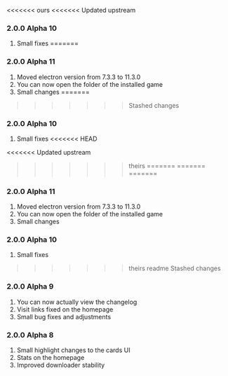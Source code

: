 <<<<<<< ours
<<<<<<< Updated upstream
### 2.0.0 Alpha 10
1. Small fixes
=======
### 2.0.0 Alpha 11
1. Moved electron version from 7.3.3 to 11.3.0
2. You can now open the folder of the installed game
3. Small changes
=======
>>>>>>> Stashed changes
### 2.0.0 Alpha 10
1. Small fixes
<<<<<<< HEAD

<<<<<<< Updated upstream
>>>>>>> theirs
=======
=======
=======
### 2.0.0 Alpha 11
1. Moved electron version from 7.3.3 to 11.3.0
2. You can now open the folder of the installed game
3. Small changes
### 2.0.0 Alpha 10
1. Small fixes

>>>>>>> theirs
>>>>>>> readme
>>>>>>> Stashed changes
### 2.0.0 Alpha 9
1. You can now actually view the changelog
2. Visit links fixed on the homepage
3. Small bug fixes and adjustments

### 2.0.0 Alpha 8

1. Small highlight changes to the cards UI
2. Stats on the homepage
3. Improved downloader stability 